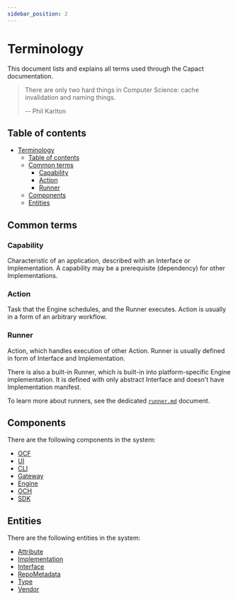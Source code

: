 ```yaml
---
sidebar_position: 2
---
```


# Terminology

This document lists and explains all terms used through the Capact documentation.

> There are only two hard things in Computer Science: cache invalidation and naming things.
> 
> -- Phil Karlton

## Table of contents

<!-- toc -->

- [Terminology](#terminology)
  - [Table of contents](#table-of-contents)
  - [Common terms](#common-terms)
    - [Capability](#capability)
    - [Action](#action)
    - [Runner](#runner)
  - [Components](#components)
  - [Entities](#entities)

<!-- tocstop -->

## Common terms

### Capability

Characteristic of an application, described with an Interface or Implementation. A capability may be a prerequisite (dependency) for other Implementations.

### Action

Task that the Engine schedules, and the Runner executes. Action is usually in a form of an arbitrary workflow.

### Runner

Action, which handles execution of other Action. Runner is usually defined in form of Interface and Implementation. 

There is also a built-in Runner, which is built-in into platform-specific Engine implementation. It is defined with only abstract Interface and doesn't have Implementation manifest.

To learn more about runners, see the dedicated [`runner.md`](./runner.md) document.

## Components

There are the following components in the system:

- [OCF](./e2e-architecture.md#ocf)
- [UI](./e2e-architecture.md#ui)
- [CLI](./e2e-architecture.md#cli)
- [Gateway](./e2e-architecture.md#gateway)
- [Engine](./e2e-architecture.md#engine)
- [OCH](./e2e-architecture.md#och)
- [SDK](./e2e-architecture.md#sdk)

## Entities

There are the following entities in the system:

- [Attribute](../ocf-spec/0.0.1/README.md#attribute)
- [Implementation](../ocf-spec/0.0.1/README.md#implementation)
- [Interface](../ocf-spec/0.0.1/README.md#interface)
- [RepoMetadata](../ocf-spec/0.0.1/README.md#repo-metadata)
- [Type](../ocf-spec/0.0.1/README.md#type)
- [Vendor](../ocf-spec/0.0.1/README.md#vendor)
